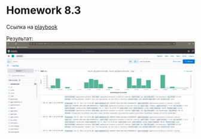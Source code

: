 # Homework 8.3

Ссылка на [playbook](https://github.com/Evgeniy-Nikolskiy/mnt-11/tree/main/hw83/playbook)

Результат:
![screen1](https://raw.githubusercontent.com/Evgeniy-Nikolskiy/mnt-11/main/hw83/assets/831.png)